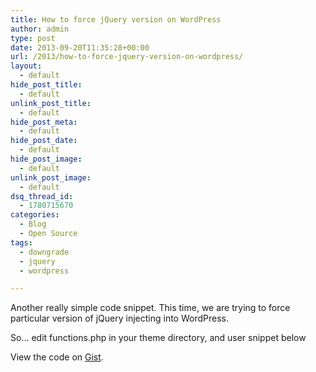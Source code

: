 ```yaml
---
title: How to force jQuery version on WordPress
author: admin
type: post
date: 2013-09-20T11:35:28+00:00
url: /2013/how-to-force-jquery-version-on-wordpress/
layout:
  - default
hide_post_title:
  - default
unlink_post_title:
  - default
hide_post_meta:
  - default
hide_post_date:
  - default
hide_post_image:
  - default
unlink_post_image:
  - default
dsq_thread_id:
  - 1780715670
categories:
  - Blog
  - Open Source
tags:
  - downgrade
  - jquery
  - wordpress

---
```

Another really simple code snippet. This time, we are trying to force particular version of jQuery injecting into WordPress.

<!--more-->

So&#8230; edit functions.php in your theme directory, and user snippet below

<div class="oembed-gist">
  <noscript>
    View the code on <a href="https://gist.github.com/6508035">Gist</a>.
  </noscript>
</div>